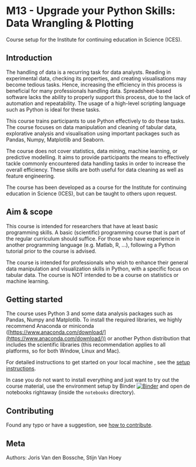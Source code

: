 # M13 - Upgrade your Python Skills: Data Wrangling & Plotting

Course setup for the Institute for continuing education in Science (ICES).

## Introduction

The handling of data is a recurring task for data analysts. Reading in experimental data, checking its properties, and creating visualisations may become tedious tasks. Hence, increasing the efficiency in this process is beneficial for many professionals handling data. Spreadsheet-based software lacks the ability to properly support this process, due to the lack of automation and repeatability. The usage of a high-level scripting language such as Python is ideal for these tasks.

This course trains participants to use Python effectively to do these tasks. The course focuses on data manipulation and cleaning of tabular data, explorative analysis and visualisation using important packages such as Pandas, Numpy, Matplotlib and Seaborn.

The course does not cover statistics, data mining, machine learning, or predictive modelling. It aims to provide participants the means to effectively tackle commonly encountered data handling tasks in order to increase the overall efficiency. These skills are both useful for data cleaning as well as feature engineering.

The course has been developed as a course for the Institute for continuing education in Science (ICES), but can be taught to others upon request.

## Aim & scope

This course is intended for researchers that have at least basic programming skills. A basic (scientific) programming course that is part of the regular curriculum should suffice. For those who have experience in another programming language (e.g. Matlab, R, ...), following a Python tutorial prior to the course is advised.

The course is intended for professionals who wish to enhance their general data manipulation and visualization skills in Python, with a specific focus on tabular data. The course is NOT intended to be a course on statistics or machine learning.

## Getting started

The course uses Python 3 and some data analysis packages such as Pandas, Numpy and Matplotlib. To install the required libraries, we highly recommend Anaconda or miniconda ([https://www.anaconda.com/download/](https://www.anaconda.com/download/)) or another Python distribution that includes the scientific libraries (this recommendation applies to all platforms, so for both Window, Linux and Mac).

For detailed instructions to get started on your local machine , see the [setup instructions](./setup.html).

In case you do not want to install everything and just want to try out the course material, use the environment setup by Binder [![Binder](https://mybinder.org/badge_logo.svg)](https://mybinder.org/v2/gh/jorisvandenbossche/ICES-python-data/HEAD) and open de notebooks rightaway (inside the `notebooks` directory).


## Contributing

Found any typo or have a suggestion, see [how to contribute](./CONTRIBUTING.md).


## Meta

Authors: Joris Van den Bossche, Stijn Van Hoey


